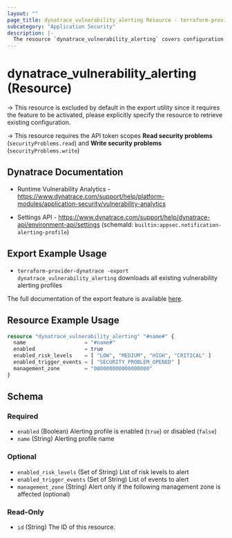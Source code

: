 ```yaml
---
layout: ""
page_title: dynatrace_vulnerability_alerting Resource - terraform-provider-dynatrace"
subcategory: "Application Security"
description: |-
  The resource `dynatrace_vulnerability_alerting` covers configuration for vulnerability alerting profiles
---
```


# dynatrace_vulnerability_alerting (Resource)

-> This resource is excluded by default in the export utility since it requires the feature to be activated, please explicitly specify the resource to retrieve existing configuration.

-> This resource requires the API token scopes **Read security problems** (`securityProblems.read`) and **Write security problems** (`securityProblems.write`)

## Dynatrace Documentation

- Runtime Vulnerability Analytics - https://www.dynatrace.com/support/help/platform-modules/application-security/vulnerability-analytics

- Settings API - https://www.dynatrace.com/support/help/dynatrace-api/environment-api/settings (schemaId: `builtin:appsec.notification-alerting-profile`)

## Export Example Usage

- `terraform-provider-dynatrace -export dynatrace_vulnerability_alerting` downloads all existing vulnerability alerting profiles

The full documentation of the export feature is available [here](https://registry.terraform.io/providers/dynatrace-oss/dynatrace/latest/docs/guides/export-v2).

## Resource Example Usage

```terraform
resource "dynatrace_vulnerability_alerting" "#name#" {
  name                   = "#name#"
  enabled                = true
  enabled_risk_levels    = [ "LOW", "MEDIUM", "HIGH", "CRITICAL" ]
  enabled_trigger_events = [ "SECURITY_PROBLEM_OPENED" ]
  management_zone        = "000000000000000000"
}
```

<!-- schema generated by tfplugindocs -->
## Schema

### Required

- `enabled` (Boolean) Alerting profile is enabled (`true`) or disabled (`false`)
- `name` (String) Alerting profile name

### Optional

- `enabled_risk_levels` (Set of String) List of risk levels to alert
- `enabled_trigger_events` (Set of String) List of events to alert
- `management_zone` (String) Alert only if the following management zone is affected (optional)

### Read-Only

- `id` (String) The ID of this resource.
 